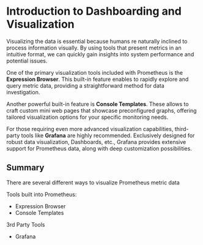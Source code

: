 # Introduction to Dashboarding and Visualization
Visualizing the data is essential because humans re naturally inclined to process information visually. 
By using tools that present metrics in an intuitive format, we can quickly gain insights into system performance and potential issues.

One of the primary visualization tools included with Prometheus is the **Expression Browser**. This built-in feature enables to rapidly explore and query metric data, providing a straightforward method for data investigation.

Another powerful built-in feature is **Console Templates**. These allows to craft custom mini web pages that showcase preconfigured graphs, offering tailored visualization options for your specific monitoring needs.

For those requiring even more advanced visualization capabilities, third-party tools like **Grafana** are highly recommended. Exclusively designed for robust data visualization, Dashboards, etc., Grafana provides extensive support for Prometheus data, along with deep customization possibilities.

## Summary
There are several different ways to visualize Prometheus metric data

Tools built into Prometheus:
- Expression Browser
- Console Templates

3rd Party Tools
- Grafana